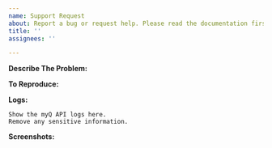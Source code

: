 ```yaml
---
name: Support Request
about: Report a bug or request help. Please read the documentation first before creating a support request.
title: ''
assignees: ''

---
```


<!-- You must use the issue template below. -->
<!-- Please ensure you read the documentation before creating a support request. -->

**Describe The Problem:**
<!-- A clear and concise description of what the issue is. -->

**To Reproduce:**
<!-- Steps to reproduce the behavior. -->

**Logs:**
<!-- In order to be helpful, include the relevant logs from the myQ API, if applicable. -->

```
Show the myQ API logs here.
Remove any sensitive information.
```

**Screenshots:**
<!-- If applicable, add screenshots to help explain your problem. -->

<!-- Click the "Preview" tab before you submit to ensure the formatting is correct. -->

